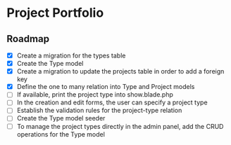 # Project Portfolio

## Roadmap

- [x] Create a migration for the types table
- [x] Create the Type model
- [x] Create a migration to update the projects table in order to add a foreign key
- [x] Define the one to many relation into Type and Project models
- [ ] If available, print the project type into show.blade.php
- [ ] In the creation and edit forms, the user can specify a project type
- [ ] Establish the validation rules for the project-type relation
- [ ] Create the Type model seeder
- [ ] To manage the project types directly in the admin panel, add the CRUD operations for the Type model